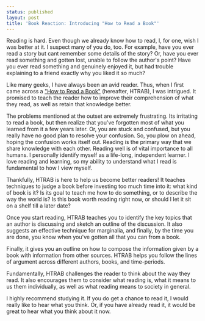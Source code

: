 ```yaml
---
status: published
layout: post
title: 'Book Reaction: Introducing "How to Read a Book"'
---
```



Reading is hard. Even though we already know how to read, I, for one,
wish I was better at it. I suspect many of you do, too. 
For example, have you ever read a story but cant remember some 
details of the story? Or, have you ever read something and gotten
lost, unable to follow the author's point? Have you ever read
something and genuinely enjoyed it, but had trouble explaining to a
friend exactly why you liked it so much?

Like many geeks, I have always been an avid reader. Thus, when I first
came across a ["How to Read a Book"][HTRAB] (hereafter, HTRAB), I was
intrigued. It promised to 
teach the reader how to improve their comprehension of what they read,
as well as retain that knowledge better. 

The problems mentioned at the outset are extremely frustrating. Its
irritating to read a book, 
but then realize that you've forgotten most of what you learned from
it a few years later. Or, you are stuck and confused, but you really
have no good plan to resolve your confusion. So, you plow on ahead,
hoping the confusion works itself out. 
Reading is the primary way that we share knowledge with each
other. Reading well is of vital importance to all humans. I personally
identify myself as a life-long, independent learner. I 
love reading and learning, so my ability to understand what I read is
fundamental to how I view myself.

Thankfully, HTRAB is here to help us become better readers! 
It teaches techniques to
judge a book before investing too much time into it: what kind of book
is it? Is its goal to teach me 
how to do something, or to describe the way the world is? Is this book
worth reading right now, or should I let it sit on a shelf till a
later date? 

Once you start reading, HTRAB teaches you to
identify the key topics that an author is discussing and sketch an
outline of the discussion. It also suggests an effective technique for
marginalia, and finally, by the time you are done, you know when
you've gotten all that you can from a book.  

Finally, it gives you an outline on how to compose the information given
by a book with information from other sources. HTRAB helps you follow
the lines of argument across different authors, books, and time-periods.

Fundamentally, HTRAB challenges the reader to think about the
way they read. It also encourages them to consider what reading
is, what it means to us them individually, as well as what reading means to society in
general.

I highly recommend studying it. If you do get a chance to read it, I
would really like to hear what you think. Or, if you have already read
it, it would be great to hear what you think about it now.


[HTRAB]: http://www.amazon.com/gp/product/0671212095/ref=as_li_qf_sp_asin_tl?ie=UTF8&camp=1789&creative=9325&creativeASIN=0671212095&linkCode=as2&tag=thejouofjoemc-20


